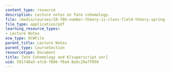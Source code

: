 ```yaml
---
content_type: resource
description: Lecture notes on Tate cohomology.
file: /media/courses/18-786-number-theory-ii-class-field-theory-spring-2016/591748a5a7c87686f8a48a5c20a7f959_MIT18_786S16_lec14.pdf
file_type: application/pdf
learning_resource_types:
- Lecture Notes
ocw_type: OCWFile
parent_title: Lecture Notes
parent_type: CourseSection
resourcetype: Document
title: Tate Cohomology and K[superscript unr]
uid: 591748a5-a7c8-7686-f8a4-8a5c20a7f959
---
```

